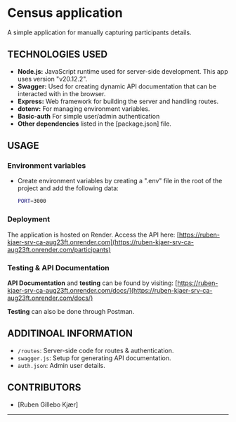 # Census application 
A simple application for manually capturing participants details.

## TECHNOLOGIES USED
- **Node.js:** JavaScript runtime used for server-side development. This app uses version "v20.12.2".
- **Swagger:** Used for creating dynamic API documentation that can be interacted with in the browser. 
- **Express:** Web framework for building the server and handling routes.
- **dotenv:** For managing environment variables.
- **Basic-auth** For simple user/admin authentication
- **Other dependencies** listed in the [package.json] file.

## USAGE

### Environment variables 


- Create environment variables by creating a ".env" file in the root of the project and add the following data: 

    ```bash
    PORT=3000
    ```
### Deployment
The application is hosted on Render. Access the API here: [https://ruben-kjaer-srv-ca-aug23ft.onrender.com](https://ruben-kjaer-srv-ca-aug23ft.onrender.com/participants)

### Testing & API Documentation 

**API Documentation** and **testing** can be found by visiting: [https://ruben-kjaer-srv-ca-aug23ft.onrender.com/docs/](https://ruben-kjaer-srv-ca-aug23ft.onrender.com/docs/)

**Testing** can also be done through Postman. 

## ADDITINOAL INFORMATION

- `/routes`: Server-side code for routes & authentication.
- `swagger.js`: Setup for generating API documentation. 
- `auth.json`: Admin user details.

## CONTRIBUTORS

- [Ruben Gillebo Kjær]

---

